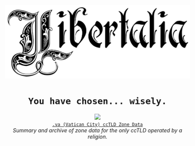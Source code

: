 
<p align="center"><img width="500" src='libertalia.svg' /></br><h1 align="center" style="border-bottom: none !important;"><code>You have chosen... wisely.</code></h1></p>

<div align="center"><a href="https://github.com/libertalialtd/va-zone"><img src="https://github.com/libertalialtd/va-zone/blob/master/va.png?raw=true" height="150px" /><br><code>.va (Vatican City) ccTLD Zone Data</code></a><br><center><i>Summary and archive of zone data for the only ccTLD operated by a religion.</i></center></div> 
